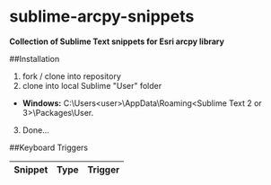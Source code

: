 sublime-arcpy-snippets
======================

**Collection of Sublime Text snippets for Esri arcpy library**

##Installation
1. fork / clone into repository
2. clone into local Sublime "User" folder
  * **Windows:** C:\Users\<user>\AppData\Roaming\<Sublime Text 2 or 3>\Packages\User.
3. Done...

##Keyboard Triggers

| Snippet        | Type           | Trigger  |
| ------------- |:-------------:| -----:|




